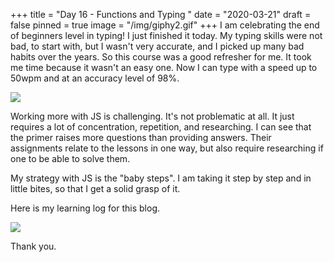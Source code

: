 +++
title = "Day 16 - Functions and Typing "
date = "2020-03-21"
draft = false
pinned = true
image = "/img/giphy2.gif"
+++
I am celebrating the end of beginners level in typing! I just finished it today. My typing skills were not bad, to start with, but I wasn't very accurate, and I picked up many bad habits over the years. So this course was a good refresher for me. It took me time because it wasn't an easy one. Now I can type with a speed up to 50wpm and at an accuracy level of 98%. 

![](/img/typing.png)

Working more with JS is challenging. It's not problematic at all. It just requires a lot of concentration, repetition, and researching. I can see that the primer raises more questions than providing answers. Their assignments relate to the lessons in one way, but also require researching if one to be able to solve them. 

My strategy with JS is the "baby steps". I am taking it step by step and in little bites, so that I get a solid grasp of it. 

Here is my learning log for this blog. 

![](/img/day-16_learninglog.png)

Thank you.